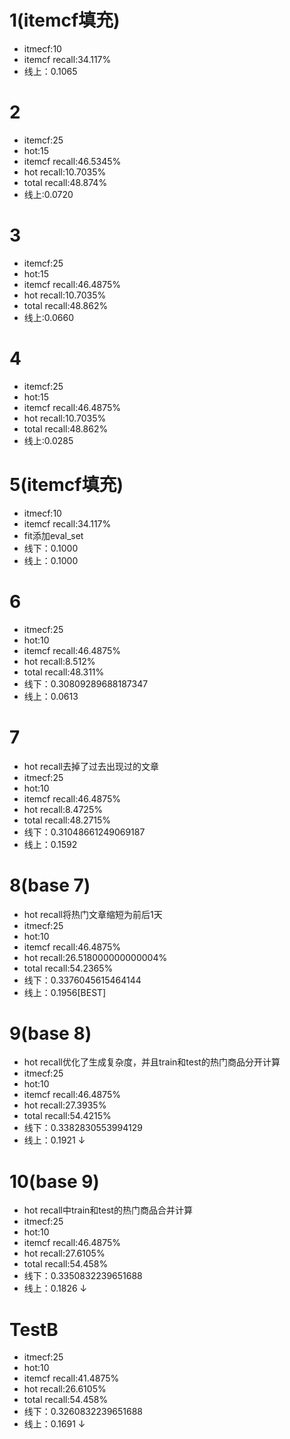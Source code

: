 # 1(itemcf填充)
- itmecf:10
- itemcf recall:34.117%
- 线上：0.1065

# 2
- itemcf:25
- hot:15
- itemcf recall:46.5345%
- hot recall:10.7035%
- total recall:48.874%
- 线上:0.0720

# 3
- itemcf:25
- hot:15
- itemcf recall:46.4875%
- hot recall:10.7035%
- total recall:48.862%
- 线上:0.0660

# 4
- itemcf:25
- hot:15
- itemcf recall:46.4875%
- hot recall:10.7035%
- total recall:48.862%
- 线上:0.0285

# 5(itemcf填充)
- itmecf:10
- itemcf recall:34.117%
- fit添加eval_set
- 线下：0.1000
- 线上：0.1000

# 6
- itmecf:25
- hot:10
- itemcf recall:46.4875%
- hot recall:8.512%
- total recall:48.311%
- 线下：0.30809289688187347
- 线上：0.0613

# 7
- hot recall去掉了过去出现过的文章
- itmecf:25
- hot:10
- itemcf recall:46.4875%
- hot recall:8.4725%
- total recall:48.2715%
- 线下：0.31048661249069187
- 线上：0.1592

# 8(base 7)
- hot recall将热门文章缩短为前后1天
- itmecf:25
- hot:10
- itemcf recall:46.4875%
- hot recall:26.518000000000004%
- total recall:54.2365%
- 线下：0.3376045615464144
- 线上：0.1956[BEST]

# 9(base 8)
- hot recall优化了生成复杂度，并且train和test的热门商品分开计算
- itmecf:25
- hot:10
- itemcf recall:46.4875%
- hot recall:27.3935%
- total recall:54.4215%
- 线下：0.3382830553994129
- 线上：0.1921 ↓

# 10(base 9)
- hot recall中train和test的热门商品合并计算
- itmecf:25
- hot:10
- itemcf recall:46.4875%
- hot recall:27.6105%
- total recall:54.458%
- 线下：0.3350832239651688
- 线上：0.1826 ↓

# TestB
- itmecf:25
- hot:10
- itemcf recall:41.4875%
- hot recall:26.6105%
- total recall:54.458%
- 线下：0.3260832239651688
- 线上：0.1691 ↓
